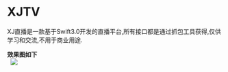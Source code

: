 # XJTV
XJ直播是一款基于Swift3.0开发的直播平台,所有接口都是通过抓包工具获得,仅供学习和交流,不用于商业用途.<br>

<strong>效果图如下</strong>
<br>
   ![](https://github.com/Paulpang/XJTV/blob/master/效果图1.gif) 
